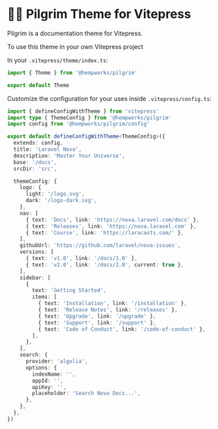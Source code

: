 # 🧑‍🚀 Pilgrim Theme for Vitepress

Pilgrim is a documentation theme for Vitepress.

To use this theme in your own Vitepress project

In your `.vitepress/theme/index.ts`:

```ts
import { Theme } from '@hempworks/pilgrim'

export default Theme
```

Customize the configuration for your uses inside `.vitepress/config.ts`:

```ts
import { defineConfigWithTheme } from 'vitepress'
import type { ThemeConfig } from '@hempworks/pilgrim'
import config from '@hempworks/pilgrim/config'

export default defineConfigWithTheme<ThemeConfig>({
  extends: config,
  title: 'Laravel Nova',
  description: 'Master Your Universe',
  base: '/docs',
  srcDir: 'src',

  themeConfig: {
    logo: {
      light: '/logo.svg',
      dark: '/logo-dark.svg',
    },
    nav: [
      { text: 'Docs', link: 'https://nova.laravel.com/docs' },
      { text: 'Releases', link: 'https://nova.laravel.com' },
      { text: 'Course', link: 'https://laracasts.com/' },
    ],
    githubUrl: 'https://github.com/laravel/nova-issues',
    versions: [
      { text: 'v1.0', link: '/docs/1.0' },
      { text: 'v2.0', link: '/docs/2.0', current: true },
    ],
    sidebar: [
      {
        text: 'Getting Started',
        items: [
          { text: 'Installation', link: '/installation' },
          { text: 'Release Notes', link: '/releases' },
          { text: 'Upgrade', link: '/upgrade' },
          { text: 'Support', link: '/support' },
          { text: 'Code of Conduct', link: '/code-of-conduct' },
        ],
      },
    ],
    search: {
      provider: 'algolia',
      options: {
        indexName: '',
        appId: '',
        apiKey: '',
        placeholder: 'Search Nova Docs...',
      },
    },
  },
})
```

